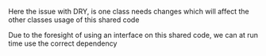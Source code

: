 Here the issue with DRY, is one class needs changes which will affect the other classes usage of this shared code

Due to the foresight of using an interface on this shared code, we can at run time use the correct dependency